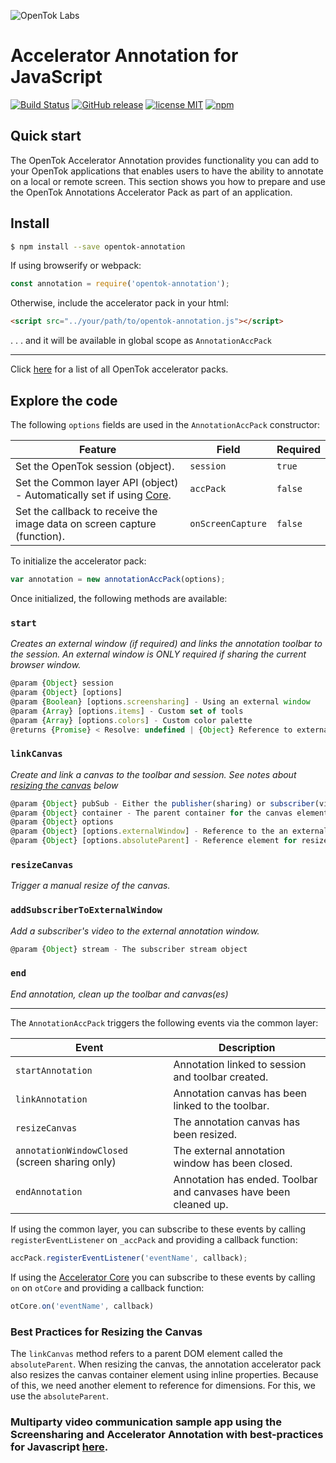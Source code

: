 ![OpenTok Labs](https://d26dzxoao6i3hh.cloudfront.net/items/0U1R0a0e2g1E361H0x3c/Image%202017-11-22%20at%2012.16.38%20PM.png?v=2507a2df)

# Accelerator Annotation for JavaScript<br/>

[![Build Status](https://travis-ci.org/opentok/accelerator-annotation-js.svg?branch=master)](https://travis-ci.org/opentok/accelerator-annotation-js)
[![GitHub release](https://img.shields.io/github/release/opentok/accelerator-annotation-js.svg)](./README.md)
[![license MIT](https://img.shields.io/github/license/opentok/accelerator-annotation-js.svg)](./LICENSE)
[![npm](https://img.shields.io/npm/v/opentok-annotation.svg)](https://www.npmjs.com/package/opentok-annotation)


## Quick start

The OpenTok Accelerator Annotation provides functionality you can add to your OpenTok applications that enables users to have the ability to annotate on a local or remote screen.
This section shows you how to prepare and use the OpenTok Annotations Accelerator Pack as part of an application.

## Install

```bash
$ npm install --save opentok-annotation
```
If using browserify or webpack:
```javascript
const annotation = require('opentok-annotation');
```
Otherwise, include the accelerator pack in your html:
```html
<script src="../your/path/to/opentok-annotation.js"></script>
```
 . . . and it will be available in global scope as `AnnotationAccPack`
 
-----------------

Click [here](https://www.npmjs.com/search?q=opentok-acc-pack) for a list of all OpenTok accelerator packs.

## Explore the code

The following `options` fields are used in the `AnnotationAccPack` constructor:<br/>

| Feature        | Field  | Required |
| ------------- | ------------- | -----|
| Set the OpenTok session  (object).| `session` |`true`|
| Set the Common layer API (object) - Automatically set if using [Core](https://github.com/opentok/accelerator-core-js). | `accPack` |`false`|
| Set the callback to receive the image data on screen capture (function). | `onScreenCapture` |`false`|

To initialize the accelerator pack:

```javascript
var annotation = new annotationAccPack(options);
```
Once initialized, the following methods are available:

### `start`

*Creates an external window (if required) and links the annotation toolbar to the session.  An external window is ONLY required if sharing the current browser window.*

```javascript
@param {Object} session
@param {Object} [options]
@param {Boolean} [options.screensharing] - Using an external window
@param {Array} [options.items] - Custom set of tools
@param {Array} [options.colors] - Custom color palette
@returns {Promise} < Resolve: undefined | {Object} Reference to external annotation window >
```

### `linkCanvas`

*Create and link a canvas to the toolbar and session.  See notes about [resizing the canvas](#resizing-canvas) below*

```javascript
@param {Object} pubSub - Either the publisher(sharing) or subscriber(viewing)
@param {Object} container - The parent container for the canvas element
@param {Object} options
@param {Object} [options.externalWindow] - Reference to the an external annotation window (publisher only)
@param {Object} [options.absoluteParent] - Reference element for resize if other than container
```

### `resizeCanvas`

*Trigger a manual resize of the canvas.*

### `addSubscriberToExternalWindow`

*Add a subscriber's video to the external annotation window.*

```javascript
@param {Object} stream - The subscriber stream object
```

### `end`

*End annotation, clean up the toolbar and canvas(es)*
***

The `AnnotationAccPack`  triggers the following events via the common layer:

| Event        | Description  |
| ------------- | ------------- |
| `startAnnotation` | Annotation linked to session and toolbar created.|
| `linkAnnotation ` | Annotation canvas has been linked to the toolbar. |
| `resizeCanvas` | The annotation canvas has been resized. |
| `annotationWindowClosed` (screen sharing only)  | The external annotation window has been closed.|
| `endAnnotation` | Annotation has ended.  Toolbar and canvases have been cleaned up. |

If using the common layer, you can subscribe to these events by calling `registerEventListener` on  `_accPack` and providing a callback function:

```javascript
accPack.registerEventListener('eventName', callback);
```

If using the [Accelerator Core](https://github.com/opentok/accelerator-core-js) you can subscribe to these events by calling `on` on  `otCore` and providing a callback function:

```javascript
otCore.on('eventName', callback)
```

### Best Practices for Resizing the Canvas
<a name="resizing-canvas"></a>

The `linkCanvas` method refers to a parent DOM element called the `absoluteParent`.  When resizing the canvas, the annotation accelerator pack also resizes the canvas container element using inline properties.  Because of this, we need another element to reference for dimensions.  For this, we use the `absoluteParent`.


### Multiparty video communication sample app using the Screensharing and Accelerator Annotation with best-practices for Javascript [here](https://github.com/opentok/accelerator-sample-apps-js).

